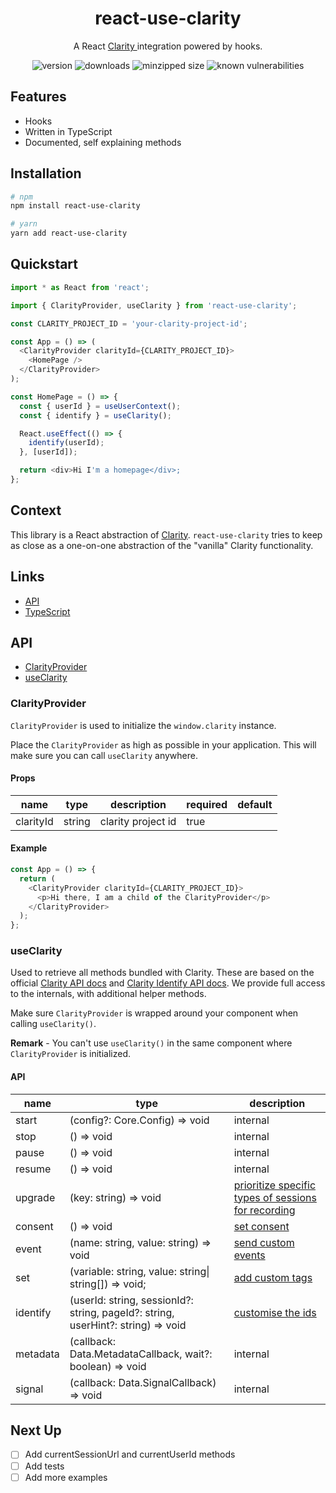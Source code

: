 <h1 align="center">react-use-clarity</h1>
<p align="center">A React <a href="https://clarity.microsoft.com/" alt="Clarity">Clarity </a> integration powered by hooks.</p>

<p align="center">
<img alt="version" src="https://img.shields.io/npm/v/react-use-clarity.svg" />
<img alt="downloads" src="https://badgen.net/npm/dw/react-use-clarity" />
<img alt="minzipped size" src="https://badgen.net/bundlephobia/minzip/react-use-clarity">
<img alt="known vulnerabilities" src="https://snyk.io/test/github/devrnt/react-use-clarity/badge.svg">
</p>

## Features

- Hooks
- Written in TypeScript
- Documented, self explaining methods

## Installation

```sh
# npm
npm install react-use-clarity

# yarn
yarn add react-use-clarity
```

## Quickstart

```ts
import * as React from 'react';

import { ClarityProvider, useClarity } from 'react-use-clarity';

const CLARITY_PROJECT_ID = 'your-clarity-project-id';

const App = () => (
  <ClarityProvider clarityId={CLARITY_PROJECT_ID}>
    <HomePage />
  </ClarityProvider>
);

const HomePage = () => {
  const { userId } = useUserContext();
  const { identify } = useClarity();

  React.useEffect(() => {
    identify(userId);
  }, [userId]);

  return <div>Hi I'm a homepage</div>;
};
```

## Context

This library is a React abstraction of [Clarity](https://learn.microsoft.com/en-us/clarity/). `react-use-clarity` tries to keep as close as a one-on-one abstraction of the "vanilla" Clarity functionality.

## Links

- [API](#api)
- [TypeScript](#typescript)

## API

- [ClarityProvider](#clarityprovider)
- [useClarity](#useclarity)

### ClarityProvider

`ClarityProvider` is used to initialize the `window.clarity` instance.

Place the `ClarityProvider` as high as possible in your application. This will make sure you can call `useClarity` anywhere.

#### Props

| name      | type   | description        | required | default |
| --------- | ------ | ------------------ | -------- | ------- |
| clarityId | string | clarity project id | true     |         |

#### Example

```ts
const App = () => {
  return (
    <ClarityProvider clarityId={CLARITY_PROJECT_ID}>
      <p>Hi there, I am a child of the ClarityProvider</p>
    </ClarityProvider>
  );
};
```

### useClarity

Used to retrieve all methods bundled with Clarity. These are based on the official [Clarity API docs](https://learn.microsoft.com/en-us/clarity/setup-and-installation/clarity-api) and [Clarity Identify API docs](https://learn.microsoft.com/en-us/clarity/setup-and-installation/identify-api). We provide full access to the internals, with additional helper methods.

Make sure `ClarityProvider` is wrapped around your component when calling `useClarity()`.

**Remark** - You can't use `useClarity()` in the same component where `ClarityProvider` is initialized.

#### API

| name     | type                                                                             | description                                                                                                                                                                    |
| -------- | -------------------------------------------------------------------------------- | ------------------------------------------------------------------------------------------------------------------------------------------------------------------------------ |
| start    | (config?: Core.Config) => void                                                   | internal                                                                                                                                                                       |
| stop     | () => void                                                                       | internal                                                                                                                                                                       |
| pause    | () => void                                                                       | internal                                                                                                                                                                       |
| resume   | () => void                                                                       | internal                                                                                                                                                                       |
| upgrade  | (key: string) => void                                                            | [prioritize specific types of sessions for recording](https://learn.microsoft.com/en-us/clarity/setup-and-installation/clarity-api#prioritize-specific-sessions-for-recording) |
| consent  | () => void                                                                       | [set consent](https://learn.microsoft.com/en-us/clarity/setup-and-installation/clarity-api#add-custom-events)                                                                  |
| event    | (name: string, value: string) => void                                            | [send custom events](https://learn.microsoft.com/en-us/clarity/setup-and-installation/clarity-api#add-custom-events)                                                           |
| set      | (variable: string, value: string\| string[]) => void;                            | [add custom tags](https://learn.microsoft.com/en-us/clarity/setup-and-installation/clarity-api#add-custom-tags)                                                                |
| identify | (userId: string, sessionId?: string, pageId?: string, userHint?: string) => void | [customise the ids](https://learn.microsoft.com/en-us/clarity/setup-and-installation/identify-api#customizing-custom-id)                                                       |
| metadata | (callback: Data.MetadataCallback, wait?: boolean) => void                        | internal                                                                                                                                                                       |
| signal   | (callback: Data.SignalCallback) => void                                          | internal                                                                                                                                                                       |

## Next Up

- [ ] Add currentSessionUrl and currentUserId methods
- [ ] Add tests
- [ ] Add more examples
